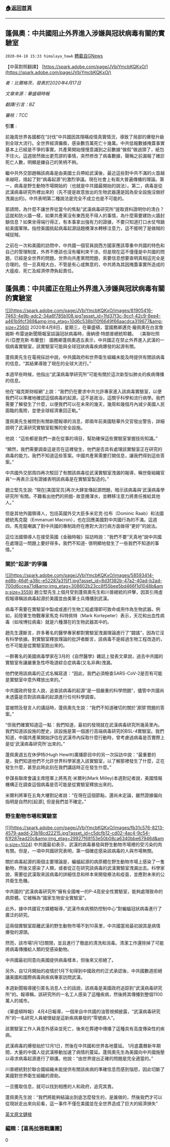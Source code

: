 ###  [:house:返回首頁](https://github.com/ourhimalayas/txt)
---

## 蓬佩奧：中共國阻止外界進入涉嫌與冠狀病毒有關的實驗室
`2020-04-18 15:33 himalaya_hawk` [轉載自GNews](https://gnews.org/zh-hant/177448/)

【中英對照翻譯】 [https://spark.adobe.com/page/JVbiYmcbKQKxO/](https://spark.adobe.com/page/JVbiYmcbKQKxO/)

*者：比爾格茨，發表於2020年4月17日*

*文章來源：華盛頓時報*

*翻譯/引言：BZ*

*審核：TCC*

**引言** :

前幾周世界各國都在“討伐”中共國因其隱瞞疫情真實情況，導致了局部的爆發升級到全球大流行。全世界經濟癱瘓，感染數百萬死亡十幾萬。中共低報數據掩蓋事實基本上已經是不爭的事實。共產黨開始慢慢意識到之前數據“做假”做過頭了，紙包不住火。這週居然做出更荒謬的事情，突然修改了病毒數據，聲稱之前漏報了確診死亡人數，明顯是嫌自己的笑柄不夠。

繼中共外交部趙稱該病毒是由美國士兵帶給武漢後，最近這些對中共不滿的火苗越來越旺，燒起了對“病毒起源”的激烈爭議。現在社會上有兩大普遍傳播的理論。第一，病毒是野生動物市場開始的（也就是中共國最開始的說法）。第二，病毒是從武漢病毒研究所裡出來的（先不提是故意放出的生物武器還是因為安全設施沒做好洩漏出的)。中共表明第二種說法是完全不成立也是不可能的。

那請問，為什麼不讓世界從當今的焦點”武漢病毒研究所”提取資料證明你的清白？這就和防火牆一樣，如果共產黨沒有東西見不得人的事情，為什麼需要建防火牆封鎖信息？如果坐得端行得正，有本事拿出強有力的證據，不要只知道打口水仗甩鍋給美國軍隊。指控美國挑起病毒起源話題攪渾水轉移注意力，這不擺明了是做賊的喊捉賊。

之前在一次和美國的訪問中，中共國一個官員說西方國家應該尊重中共國的特色和自己的管理制度，外界不應該也沒有權利來干涉。但是現在這不僅僅是中共國的問題，已經是全世界的問題。世界向共產黨問問題，索要信息想要查明真相這完全是合理的。但一旦真相大白，不管是有心或無意的，中共將為其因掩蓋事實所造成的大瘟疫、死亡及經濟停滯負起責任。

##  **蓬佩奧：中共國正在阻止外界進入涉嫌與冠狀病毒有關的實驗室** 
[!\[\](https://spark.adobe.com/page/JVbiYmcbKQKxO/images/81905416-7463-4e9b-adc2-34a6f785b108.jpg?asset_id=1fd37f3c-9ccf-42c9-8ee4-a461b9fcf369&amp;img_etag=10d6c538b110f6649f66aacdca319677&amp;size=2560)](https://spark.adobe.com/page/JVbiYmcbKQKxO/images/81905416-7463-4e9b-adc2-34a6f785b108.jpg?asset_id=1fd37f3c-9ccf-42c9-8ee4-a461b9fcf369&amp;img_etag=10d6c538b110f6649f66aacdca319677&amp;size=1024) 2020年4月8日，星期三，在華盛頓，當國務卿邁克·龐佩奧在白宮詹姆斯·布雷迪新聞簡報室談論冠狀病毒時，唐納德·特朗普總統聆聽。 （美聯社照片/亞歷克斯·布蘭登） 
國務卿蓬佩奧週五表示，中共國正在禁止外界進入武漢的一個病毒實驗室，該實驗室可能與全球冠狀病毒疾病爆發的起源有關。

蓬佩奧先生在電視採訪中說，中共國政府和世界衛生組織未能及時提供有關該病毒的信息，“其結果導致了現在的全球大流行。”

本週早些時候，他指出“武漢病毒學研究所”可能有關於這次新型似肺炎的疾病傳播的信息。

他在“福克斯財經網”上說：“我們仍在要求中共允許專家進入該病毒實驗室，以便我們可以準確地確認這個病毒的起源。這不是政治，這關乎科學和流行病學。我們需要了解發生了什麼，以便我們可以在未來的幾天，幾周和幾個月內減少美國人民面臨的風險，並使全球經濟重回正軌。”

蓬佩奧先生被問到有關新聞報導的消息，即兩年前美國駐華外交官發出警告，詳細說明了武漢研究實驗室鬆懈的安全設施。

他說：“這些都是我們一直在從事的項目，幫助確保這些實驗室掌握技術知識。”

“顯然，我們需要調查這是否在這裡發生，他們是否具有處理該實驗室正在研究的病毒的能力。我們不知道這些答案。中國共產黨需要打開信息，讓我們得到這些答案。”

中共國外交部周四再次駁回了有關該病毒從武漢實驗室洩漏的報導，稱世衛組織官員“一再表示沒有證據表明該病毒是在實驗室製造的。”

趙立堅先生說: “現在[美国官员]再次大肆宣傳起源問題，暗示該病毒與’武漢病毒學研究所’有關。不難看出他們的把戲- 故意攪渾水，並轉移注意力將責任推給其他人。”

但是其他外國領導人，包括英國外交大臣多米尼克·拉布（Dominic Raab）和法國總統馬克龍（Emmanuel Macron），也在回應美國對中共國行為的不滿。這週四，馬克龍嘲諷了對中共國的專制政府在應對大流行病方面做得“更好”的說法。

這位法國領導人在接受英國《金融時報》採訪時說：“我們不要“天真地”說中共國在處理這一問題上要好得多。我們不知道- 很明顯地發生了一些我們不知道的事情。”

###  **關於”起源“的爭議** 
[!\[\](https://spark.adobe.com/page/JVbiYmcbKQKxO/images/58593414-ed8b-46df-a38c-e52287a315f1.jpg?asset_id=8d3f382b-47a2-40ad-b2ad-700d6ccea71d&amp;img_etag=308602b23cc8f55bee5bd466f1d1048b&amp;size=3559)](https://spark.adobe.com/page/JVbiYmcbKQKxO/images/58593414-ed8b-46df-a38c-e52287a315f1.jpg?asset_id=8d3f382b-47a2-40ad-b2ad-700d6ccea71d&amp;img_etag=308602b23cc8f55bee5bd466f1d1048b&amp;size=1024)
趙立堅先生上個月受到蓬佩奧先生和川普總統的抨擊，因其引用虛假報導稱該病毒起源於美國並由美軍士兵傳播到武漢。

病毒不需要在實驗室中製成或進行生物工程處理即可致命或用作為生物武器。例如，前陸軍生物戰專家馬克·科特佩特（Mark Kortepeter）表示，天花和出血性病毒（如埃博拉病毒）就是六種潛在的生物武器其中的。

趙先生還斷言，許多著名的醫學專家都對實驗室洩漏理論進行了“闢謠”，因為它沒有科學依據。對實驗室釋放理論的批評者斷言，該病毒不是經過生物工程改造的，也不可能是從實驗室跑出來的。

一群著名的美國病毒學家在3月的《自然醫學》雜誌上發表文章說，過去中共國的實驗室有讓嚴重急性呼吸道綜合症病毒(又名非典)洩漏。

他們使用該病毒的正式名稱寫道：“因此，我們必須檢查SARS-CoV-2是否有可能是實驗室中意外釋放出來的。”

中共國政府發言人說，追查該病毒的起源“是一個嚴重的科學問題”，儘管中共國尚未透露是否對該病毒的起源進行任何科學調查。

當被問及發言人的講話時，蓬佩奧先生說：“我們不知道確切的關於’源頭’問題的答案。”

“但我們確實知道這一點：我們知道，最初的發現就在武漢病毒研究所幾英里內。我們知道該設施的歷史，該設施是第一個進行高端病毒研究的BSL-4實驗室。我們知道，中國共產黨開始評估在武漢市內採取什麼行動時，曾考慮過病毒是否實際上是從’武漢病毒研究所’出來的。”

蓬佩奧週五在休伊特(Hugh Hewitt)廣播節目中的另一次採訪中說：“最重要的是，我們知道他們不允許世界科學家進入該實驗室，以了解那裡發生了什麼，正在發生什麼，甚至此時此刻在我們講話時正在發生什麼。”

參謀長聯席會議主席陸軍上將馬克·米爾利(Mark Milley)本週對記者說，美國情報機構正在調查這個病毒是否可能是從實驗室釋放出來的。

米爾利將軍在五角大樓對記者說：“在現在這個節點，還尚未定論，雖然證據偏向指明是自然的[起源], 但是我們並不確定。”

###  **野生動物市場和實驗室** 
[!\[\](https://spark.adobe.com/page/JVbiYmcbKQKxO/images/fb31c576-8213-4579-aadd-23b18cd22215.jpg?asset_id=c5dcfb12-cd02-4ac4-9c54-61f287ead20c&amp;img_etag=29927f68153e50b08ca6340bbe67946d&amp;size=1024)](https://spark.adobe.com/page/JVbiYmcbKQKxO/images/fb31c576-8213-4579-aadd-23b18cd22215.jpg?asset_id=c5dcfb12-cd02-4ac4-9c54-61f287ead20c&amp;img_etag=29927f68153e50b08ca6340bbe67946d&amp;size=1024)
中共國最初表示，武漢的病毒暴發與野生動物市場裡的受污染的肉有關。但是，一項中共國研究表明，第一個確症感染該病毒的人與市場無關。

關於病毒起源的兩個主要理論是，蝙蝠起源的病原體在野生動物市場上感染了一隻動物，然後又感染了人類，或者從正在研究該病毒的武漢實驗室洩漏出去。科學家說，需要從武漢取來該病毒的詳細信息和样本來開發療法和疫苗，並應對未來的公共衛生危機。

中共國的“武漢病毒研究所”擁有全國唯一的P-4高安全性實驗室，能夠處理致命的病原體。它被稱為“國家生物安全實驗室”。

此外，據中共國官方媒體報導，”武漢市疾病預防控制中心”對蝙蝠冠狀病毒進行了廣泛的研究。

這兩個實驗室距離武漢的野生動物市場不到10英里，中共國當局最初說其是病情爆發的源頭。

然而，該市場1月1日關閉，並且進行了徹底的清洗和消毒。清潔工作還除掉了可能將病毒傳播給人類的受感染動物。

中共國最初同意向美國提供病毒樣本，但後來又拒絕了。

另外，自12月開始的疫情於1月下旬得到中國政府的正式承認後，中共國數週拒絕讓美國和國際病毒與疾病專家訪問武漢。

本週新聞報導援引匿名消息人士的話說，該病毒是美國政府追踪到“武漢病毒研究所”的。報導稱，該研究所的一名工人感染了這種疾病，然後將其傳播到整個1100萬人的城市。

《華盛頓時報》 4月4日報導，一個來自中共國的油管視頻披露，“武漢病毒研究所”的一名研究人員被懷疑是這新疾病暴發的“零號病人”。

該實驗室工作人員意外感染並死亡，後來在葬禮中傳播了這種具有高度傳染性的疾病。

武漢病毒的爆發始於12月1日，然後在中共國和世界各地蔓延。 1月底農曆新年期間，大量的中國人從武漢移動加速了病情的蔓延。蓬佩奧先生為美國向中共國施壓以尋求病毒起源進行了辯護。他說：“由世界提出正確的問題是完全適當的。”

川普總統對於聯合國組織未能提供有關該疾病的準確信息而感到惱怒，因此切斷了美國對世界衛生組織的資助。

一旦獲取信息，就可以找到相應的人和政府，追究其責。

蓬佩奧先生說：“我們將能夠結論出到底怎麼發生的，是誰做的，然後我們才可以從現狀走出來向前看，這一事件不僅在美國並在全世界造成了巨大的經濟損失”

[英文原文鏈接](https://www.washingtontimes.com/news/2020/apr/17/pompeo-china-blocking-access-lab-suspected-coronav/)

###  **編輯：【喜馬拉雅戰鷹團】** 

0
